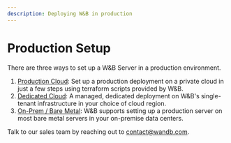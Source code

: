 ```yaml
---
description: Deploying W&B in production
---
```


# Production Setup

There are three ways to set up a W\&B Server in a production environment.

1. [Production Cloud](private-cloud.md): Set up a production deployment on a private cloud in just a few steps using terraform scripts provided by W\&B.
2. [Dedicated Cloud](dedicated-cloud.md): A managed, dedicated deployment on W\&B's single-tenant infrastructure in your choice of cloud region.&#x20;
3. [On-Prem / Bare Metal](on-premise-baremetal.md): W\&B supports setting up a production server on most bare metal servers in your on-premise data centers.

Talk to our sales team by reaching out to [contact@wandb.com](mailto:contact@wandb.com).
